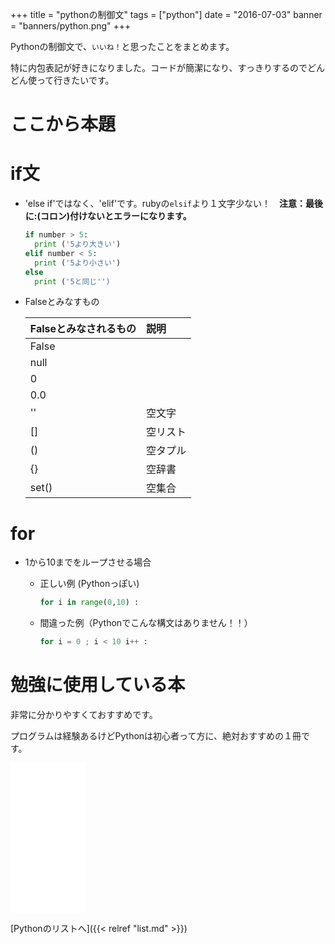 +++
title = "pythonの制御文"
tags = ["python"]
date = "2016-07-03"
banner = "banners/python.png"
+++

Pythonの制御文で、`いいね！`と思ったことをまとめます。

特に内包表記が好きになりました。コードが簡潔になり、すっきりするのでどんどん使って行きたいです。

<!--more-->
# ここから本題

# if文

- 'else if'ではなく、'elif'です。rubyの`elsif`より１文字少ない！　**注意：最後に:(コロン)付けないとエラーになります。**

    ```python
    if number > 5:
      print ('5より大きい')
    elif number < 5:
      print ('5より小さい')
    else
      print ('5と同じ'')
    ```

- Falseとみなすもの

  Falseとみなされるもの | 説明
  :------------ | :---
  False         |
  null          |
  0             |
  0.0           |
  ''            | 空文字
  []            | 空リスト
  ()            | 空タプル
  {}            | 空辞書
  set()         | 空集合

# for
  - 1から10までをループさせる場合
    - 正しい例 (Pythonっぽい)

        ```python
        for i in range(0,10) :
        ```

    - 間違った例（Pythonでこんな構文はありません！！）

        ```python
        for i = 0 ; i < 10 i++ :
        ```

# 勉強に使用している本

非常に分かりやすくておすすめです。

プログラムは経験あるけどPythonは初心者って方に、絶対おすすめの１冊です。

<iframe src="//rcm-fe.amazon-adsystem.com/e/cm?lt1=_blank&bc1=000000&IS2=1&nou=1&bg1=FFFFFF&fc1=000000&lc1=0000FF&t=bmsirato-22&o=9&p=8&l=as1&m=amazon&f=ifr&ref=qf_sp_asin_til&asins=4873117380" style="width:120px;height:240px;" scrolling="no" marginwidth="0" marginheight="0" frameborder="0"></iframe>

[Pythonのリストへ]({{< relref "list.md" >}})

